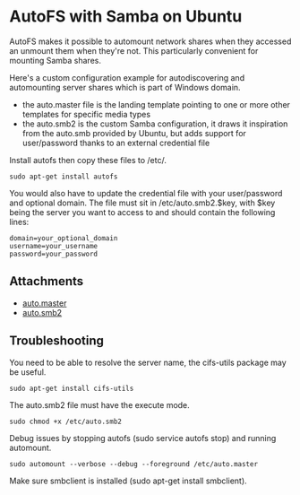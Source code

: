 # AutoFS with Samba on Ubuntu

AutoFS makes it possible to automount network shares when they accessed an unmount them when they're not.
This particularly convenient for mounting Samba shares.

Here's a custom configuration example for autodiscovering and automounting server shares which is part of Windows domain.
* the auto.master file is the landing template pointing to one or more other templates for specific media types
* the auto.smb2 is the custom Samba configuration, it draws it inspiration from the auto.smb provided by Ubuntu, but adds support for user/password thanks to an external credential file

Install autofs then copy these files to /etc/.

    sudo apt-get install autofs

You would also have to update the credential file with your user/password and optional domain. The file must sit in /etc/auto.smb2.$key, with $key being the server you want to access to and should contain the following lines:

    domain=your_optional_domain
    username=your_username
    password=your_password

## Attachments

* [auto.master](https://raw.github.com/AndreMiras/km/master/attachments/auto.master)
* [auto.smb2](https://raw.github.com/AndreMiras/km/master/attachments/auto.smb2)


## Troubleshooting
You need to be able to resolve the server name, the cifs-utils package may be useful.

    sudo apt-get install cifs-utils

The auto.smb2 file must have the execute mode.

    sudo chmod +x /etc/auto.smb2

Debug issues by stopping autofs (sudo service autofs stop) and running automount.

    sudo automount --verbose --debug --foreground /etc/auto.master

Make sure smbclient is installed (sudo apt-get install smbclient).
